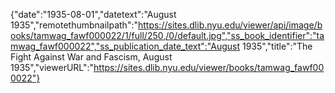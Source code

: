 {"date":"1935-08-01","datetext":"August 1935","remotethumbnailpath":"https://sites.dlib.nyu.edu/viewer/api/image/books/tamwag_fawf000022/1/full/250,/0/default.jpg","ss_book_identifier":"tamwag_fawf000022","ss_publication_date_text":"August 1935","title":"The Fight Against War and Fascism, August 1935","viewerURL":"https://sites.dlib.nyu.edu/viewer/books/tamwag_fawf000022"}